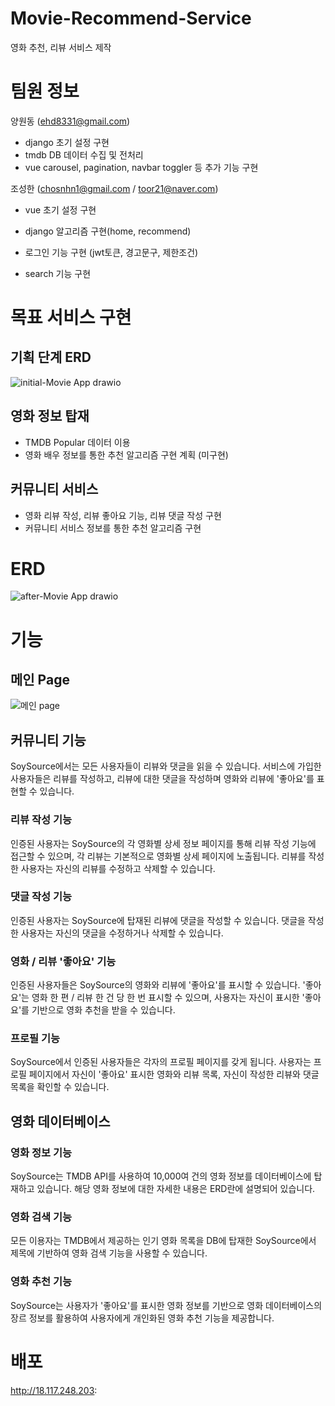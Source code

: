 # Movie-Recommend-Service
영화 추천, 리뷰 서비스 제작

# 팀원 정보

양원동 (ehd8331@gmail.com)

- django 초기 설정 구현
- tmdb DB 데이터 수집 및 전처리
- vue carousel, pagination, navbar toggler 등 추가 기능 구현

조성한 (chosnhn1@gmail.com / toor21@naver.com)

- vue 초기 설정 구현

- django 알고리즘 구현(home, recommend)
- 로그인 기능 구현 (jwt토큰, 경고문구, 제한조건)
- search 기능 구현



# 목표 서비스 구현

## 기획 단계 ERD

![initial-Movie App drawio](https://user-images.githubusercontent.com/55439547/143378494-7257384e-cb9d-4226-b587-d197d1c2551f.png)

## 영화 정보 탑재

- TMDB Popular 데이터 이용
- 영화 배우 정보를 통한 추천 알고리즘 구현 계획 (미구현)

## 커뮤니티 서비스

- 영화 리뷰 작성, 리뷰 좋아요 기능, 리뷰 댓글 작성 구현
- 커뮤니티 서비스 정보를 통한 추천 알고리즘 구현

# ERD

![after-Movie App drawio](https://user-images.githubusercontent.com/55439547/143378525-57376966-110b-4bdd-9166-81e1271d0549.png)



# 기능

## 메인 Page
![메인 page](https://user-images.githubusercontent.com/66405226/143386381-cab724e9-5f8b-489f-b494-19bee409f420.JPG)

## 커뮤니티 기능

SoySource에서는 모든 사용자들이 리뷰와 댓글을 읽을 수 있습니다. 서비스에 가입한 사용자들은 리뷰를 작성하고, 리뷰에 대한 댓글을 작성하며 영화와 리뷰에 '좋아요'를 표현할 수 있습니다. 

### 리뷰 작성 기능

인증된 사용자는 SoySource의 각 영화별 상세 정보 페이지를 통해 리뷰 작성 기능에 접근할 수 있으며, 각 리뷰는 기본적으로 영화별 상세 페이지에 노출됩니다. 리뷰를 작성한 사용자는 자신의 리뷰를 수정하고 삭제할 수 있습니다.

### 댓글 작성 기능

인증된 사용자는 SoySource에 탑재된 리뷰에 댓글을 작성할 수 있습니다. 댓글을 작성한 사용자는 자신의 댓글을 수정하거나 삭제할 수 있습니다.

### 영화 / 리뷰 '좋아요' 기능

인증된 사용자들은 SoySource의 영화와 리뷰에 '좋아요'를 표시할 수 있습니다. '좋아요'는 영화 한 편 / 리뷰 한 건 당 한 번 표시할 수 있으며, 사용자는 자신이 표시한 '좋아요'를 기반으로 영화 추천을 받을 수 있습니다.

### 프로필 기능

SoySource에서 인증된 사용자들은 각자의 프로필 페이지를 갖게 됩니다. 사용자는 프로필 페이지에서 자신이 '좋아요' 표시한 영화와 리뷰 목록, 자신이 작성한 리뷰와 댓글 목록을 확인할 수 있습니다.

## 영화 데이터베이스

### 영화 정보 기능

SoySource는 TMDB API를 사용하여 10,000여 건의 영화 정보를 데이터베이스에 탑재하고 있습니다. 해당 영화 정보에 대한 자세한 내용은 ERD란에 설명되어 있습니다.

### 영화 검색 기능

모든 이용자는 TMDB에서 제공하는 인기 영화 목록을 DB에 탑재한 SoySource에서 제목에 기반하여 영화 검색 기능을 사용할 수 있습니다.

### 영화 추천 기능

SoySource는 사용자가 '좋아요'를 표시한 영화 정보를 기반으로 영화 데이터베이스의 장르 정보를 활용하여 사용자에게 개인화된 영화 추천 기능을 제공합니다.



# 배포

http://18.117.248.203:

